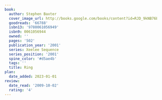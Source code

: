 ```yaml
---
book:
  author: Stephen Baxter
  cover_image_url: http://books.google.com/books/content?id=RJD_9kNB76EC&printsec=frontcover&img=1&zoom=1&edge=curl&source=gbs_api
  goodreads: '66788'
  isbn13: '9780061056949'
  isbn9: 0061056944
  owned: ''
  pages: '502'
  publication_year: '2001'
  series: Xeelee Sequence
  series_position: '2001'
  spine_color: '#d5ae4b'
  tags: ''
  title: Ring
plan:
  date_added: 2023-01-01
review:
  date_read: '2009-10-02'
  rating: '4'
---
```


